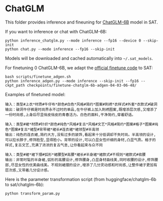 # ChatGLM

This folder provides inference and fineuning for [ChatGLM-6B](https://github.com/THUDM/ChatGLM-6B) model in SAT.

If you want to inference or chat with ChatGLM-6B:

```
python inference_chatglm.py --mode inference --fp16 --device 0 --skip-init
python chat.py --mode inference --fp16 --skip-init
```

Models will be downloaded and cached automatically into `~/.sat_models`.

For finetuning 0 ChatGLM-6B, we adapt the [official finetune code](https://github.com/THUDM/ChatGLM-6B/tree/main/ptuning) to SAT:

```
bash scripts/finetune_adgen.sh
python inference_adgen.py --mode inference --skip-init --fp16 --ckpt_path checkpoints/finetune-chatglm-6b-adgen-04-03-06-48/
```

Examples of finetuned model:

```
输入：类型#上衣*材质#牛仔布*颜色#白色*风格#简约*图案#刺绣*衣样式#外套*衣款式#破洞
输出：破洞牛仔裤是时尚界永不过时的单品,在牛仔裤上加入刺绣图案,既增添层次感,又增添了一份时尚感,上身后尽显俏皮俏皮的青春活力。白色的面料,干净简约,穿着舒适。

输入：类型#裙*材质#针织*颜色#纯色*风格#复古*风格#文艺*风格#简约*图案#格子*图案#纯色*图案#复古*裙型#背带裙*裙长#连衣裙*裙领型#半高领
输出：纯色的连衣裙,简约大方,没有过多的装饰,看起来十分低调却不失时尚。半高领的设计,可以拉长脖子,修饰脸型,显得脸小。背带的设计,可以凸显女性纤细的身材,凸显气质。格子的样式,复古文艺,充满了浓浓的复古气息,让你看起来与众不同

输入：类型#裙*裙下摆#弧形*裙腰型#高腰*裙长#半身裙*裙款式#不规则*裙款式#收腰
输出：非常时髦的半身裙,弧形的高腰设计,修饰腰身,凸显身材曲线美,同时收腰的设计,修饰腰部,尽显女性的优美曲线美。不规则裙摆的设计,增添了几分灵动感和时尚感,让整件裙子更加有层次感,又带着几分设计感。
```

Here is the parameter transformation script (from huggingface/chatglm-6b to sat/chatglm-6b):

```
python transform_param.py
```